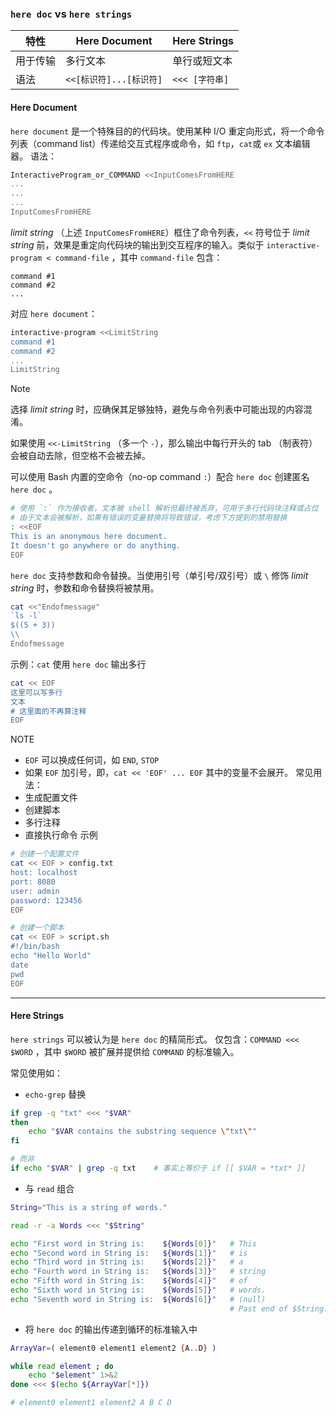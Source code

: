 ### `here doc` vs `here strings`
| **特性** | **Here Document** | **Here Strings** |
| ------ | ----------------- | ---------------- |
| 用于传输   | 多行文本              | 单行或短文本           |
| 语法     | `<<[标识符]...[标识符]` | `<<< [字符串]`      |

#### Here Document
`here document` 是一个特殊目的的代码块。使用某种 I/O 重定向形式，将一个命令列表（command list）传递给交互式程序或命令，如 `ftp`，`cat`或 `ex` 文本编辑器。
语法：
```bash
InteractiveProgram_or_COMMAND <<InputComesFromHERE
...
...
...
InputComesFromHERE
```
*limit string* （上述 `InputComesFromHERE`）框住了命令列表，`<<` 符号位于 *limit string* 前，效果是重定向代码块的输出到交互程序的输入。类似于 `interactive-program < command-file` ，其中 `command-file` 包含：
```
command #1
command #2
...
```
对应 `here document`：
```bash
interactive-program <<LimitString
command #1
command #2
...
LimitString
```
>[!NOTE]
>选择 _limit string_ 时，应确保其足够独特，避免与命令列表中可能出现的内容混淆。

如果使用 `<<-LimitString` （多一个 `-`），那么输出中每行开头的 tab （制表符）会被自动去除，但空格不会被去掉。

可以使用 Bash 内置的空命令（no-op command `:`）配合 `here doc` 创建匿名 `here doc` 。
```bash
# 使用 `:` 作为接收者，文本被 shell 解析但最终被丢弃，可用于多行代码块注释或占位
# 由于文本会被解析，如果有错误的变量替换将导致错误，考虑下方提到的禁用替换
: <<EOF
This is an anonymous here document.
It doesn't go anywhere or do anything.
EOF
```

`here doc` 支持参数和命令替换。当使用引号（单引号/双引号）或 `\` 修饰 *limit string* 时，参数和命令替换将被禁用。
```bash
cat <<"Endofmessage"
`ls -l`
$((5 + 3))
\\
Endofmessage
```

示例：`cat` 使用 `here doc` 输出多行
```bash
cat << EOF
这里可以写多行
文本
# 这里面的不再算注释
EOF
```
NOTE
- `EOF` 可以换成任何词，如 `END`, `STOP`
- 如果 `EOF` 加引号，即，`cat << 'EOF' ... EOF` 其中的变量不会展开。
常见用法：
- 生成配置文件
- 创建脚本
- 多行注释
- 直接执行命令
示例
```bash
# 创建一个配置文件
cat << EOF > config.txt
host: localhost
port: 8080
user: admin
password: 123456
EOF

# 创建一个脚本
cat << EOF > script.sh
#!/bin/bash
echo "Hello World"
date
pwd
EOF
```

---
#### Here Strings
`here strings` 可以被认为是 `here doc` 的精简形式。
仅包含：`COMMAND <<< $WORD` ，其中 `$WORD` 被扩展并提供给 `COMMAND` 的标准输入。

常见使用如：
- `echo-grep` 替换
```bash
if grep -q "txt" <<< "$VAR"
then
    echo "$VAR contains the substring sequence \"txt\""
fi

# 而非
if echo "$VAR" | grep -q txt    # 事实上等价于 if [[ $VAR = *txt* ]]
```

- 与 `read` 组合
```bash
String="This is a string of words."

read -r -a Words <<< "$String"

echo "First word in String is:    ${Words[0]}"   # This
echo "Second word in String is:   ${Words[1]}"   # is
echo "Third word in String is:    ${Words[2]}"   # a
echo "Fourth word in String is:   ${Words[3]}"   # string
echo "Fifth word in String is:    ${Words[4]}"   # of
echo "Sixth word in String is:    ${Words[5]}"   # words.
echo "Seventh word in String is:  ${Words[6]}"   # (null)
                                                 # Past end of $String.
```

- 将 `here doc` 的输出传递到循环的标准输入中
```bash
ArrayVar=( element0 element1 element2 {A..D} )

while read element ; do
    echo "$element" 1>&2
done <<< $(echo ${ArrayVar[*]})

# element0 element1 element2 A B C D
```